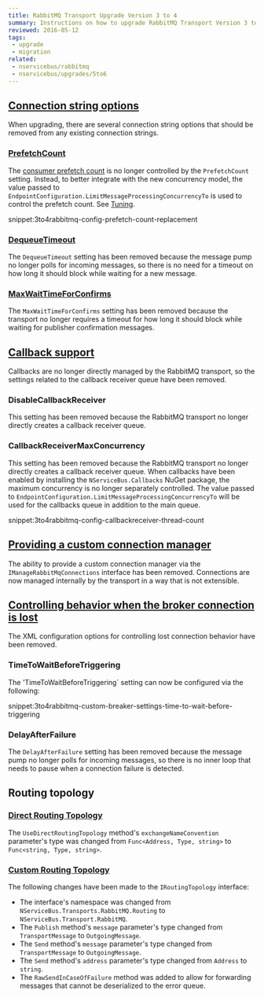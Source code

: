 ```yaml
---
title: RabbitMQ Transport Upgrade Version 3 to 4
summary: Instructions on how to upgrade RabbitMQ Transport Version 3 to 4.
reviewed: 2016-05-12
tags:
 - upgrade
 - migration
related:
 - nservicebus/rabbitmq
 - nservicebus/upgrades/5to6
---
```



## [Connection string options](/nservicebus/rabbitmq/configuration-api.md#rabbitmq-connection-string-connection-string-options)

When upgrading, there are several connection string options that should be removed from any existing connection strings.


### [PrefetchCount](/nservicebus/rabbitmq/configuration-api.md#rabbitmq-connection-string-connection-string-options-prefetchcount)

The [consumer prefetch count](http://www.rabbitmq.com/amqp-0-9-1-reference.html#basic.qos.prefetch-count) is no longer controlled by the `PrefetchCount` setting. Instead, to better integrate with the new concurrency model, the value passed to `EndpointConfiguration.LimitMessageProcessingConcurrencyTo` is used to control the prefetch count. See [Tuning](/nservicebus/operations/tuning.md).

snippet:3to4rabbitmq-config-prefetch-count-replacement


### [DequeueTimeout](/nservicebus/rabbitmq/configuration-api.md#rabbitmq-connection-string-connection-string-options-dequeuetimeout)

The `DequeueTimeout` setting has been removed because the message pump no longer polls for incoming messages, so there is no need for a timeout on how long it should block while waiting for a new message.


### [MaxWaitTimeForConfirms](/nservicebus/rabbitmq/configuration-api.md#rabbitmq-connection-string-connection-string-options-maxwaittimeforconfirms)

The `MaxWaitTimeForConfirms` setting has been removed because the transport no longer requires a timeout for how long it should block while waiting for publisher confirmation messages.


## [Callback support](/nservicebus/rabbitmq/configuration-api.md#callback-support)

Callbacks are no longer directly managed by the RabbitMQ transport, so the settings related to the callback receiver queue have been removed.


### DisableCallbackReceiver

This setting has been removed because the RabbitMQ transport no longer directly creates a callback receiver queue.


### CallbackReceiverMaxConcurrency

This setting has been removed because the RabbitMQ transport no longer directly creates a callback receiver queue. When callbacks have been enabled by installing the `NServiceBus.Callbacks` NuGet package, the maximum concurrency is no longer separately controlled. The value passed to `EndpointConfiguration.LimitMessageProcessingConcurrencyTo` will be used for the callbacks queue in addition to the main queue.

snippet:3to4rabbitmq-config-callbackreceiver-thread-count


## [Providing a custom connection manager](/nservicebus/rabbitmq/configuration-api.md#providing-a-custom-connection-manager)

The ability to provide a custom connection manager via the `IManageRabbitMqConnections` interface has been removed. Connections are now managed internally by the transport in a way that is not extensible.


## [Controlling behavior when the broker connection is lost](/nservicebus/rabbitmq/configuration-api.md#controlling-behavior-when-the-broker-connection-is-lost)

The XML configuration options for controlling lost connection behavior have been removed.


### TimeToWaitBeforeTriggering

The 'TimeToWaitBeforeTriggering` setting can now be configured via the following:

snippet:3to4rabbitmq-custom-breaker-settings-time-to-wait-before-triggering


### DelayAfterFailure

The `DelayAfterFailure` setting has been removed because the message pump no longer polls for incoming messages, so there is no inner loop that needs to pause when a connection failure is detected.


## Routing topology


### [Direct Routing Topology](/nservicebus/rabbitmq/configuration-api.md#routing-topology-direct-routing-topology)

The `UseDirectRoutingTopology` method's `exchangeNameConvention` parameter's type was changed from `Func<Address, Type, string>` to `Func<string, Type, string>`.


### [Custom Routing Topology](/nservicebus/rabbitmq/configuration-api.md#routing-topology-custom-routing-topology)

The following changes have been made to the `IRoutingTopology` interface:

 * The interface's namespace was changed from `NServiceBus.Transports.RabbitMQ.Routing` to `NServiceBus.Transport.RabbitMQ`.
 * The `Publish` method's `message` parameter's type changed from `TransportMessage` to `OutgoingMessage`.
 * The `Send` method's `message` parameter's type changed from `TransportMessage` to `OutgoingMessage`.
 * The `Send` method's `address` parameter's type changed from `Address` to `string`.
 * The `RawSendInCaseOfFailure` method was added to allow for forwarding messages that cannot be deserialized to the error queue.